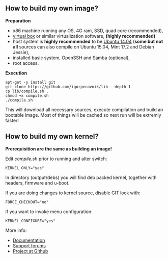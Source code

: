 ## How to build my own image? ##

**Preparation**

- x86 machine running any OS, 4G ram, SSD, quad core (recommended),
- [virtual box](https://www.virtualbox.org/wiki/Downloads) or similar virtualization software, **(highly recommended)**
- host system is **highly recommended** to be [Ubuntu 14.04](http://archive.ubuntu.com/ubuntu/dists/trusty-updates/main/installer-amd64/current/images/netboot/mini.iso) (**some but not all** sources can also compile on Ubuntu 15.04, Mint 17.2 and Debian Jessie),
- installed basic system, OpenSSH and Samba (optional),
- root access.

**Execution**
	
	apt-get -y install git
	git clone https://github.com/igorpecovnik/lib --depth 1
	cp lib/compile.sh .
	chmod +x compile.sh
	./compile.sh
	
This will download all necessary sources, execute compilation and build an bootable image. Most of things will be cached so next run will be extremly faster!

## How to build my own kernel? ##

**Prerequisition are the same as building an image!**

Edit *compile.sh* prior to running and alter switch:

	KERNEL_ONLY="yes"

In directory (output/debs) you will find deb packed kernel, together with headers, firmware and u-boot.

If you are doing changes to kernel source, disable GIT lock with:

	FORCE_CHECKOUT="no"

If you want to invoke menu configuration:

	KERNEL_CONFIGURE="yes"

More info:

- [Documentation](http://www.armbian.com/using-armbian-tools/)
- [Support forums](http://forum.armbian.com/ "Armbian support forum")
- [Project at Github](https://github.com/igorpecovnik/lib)